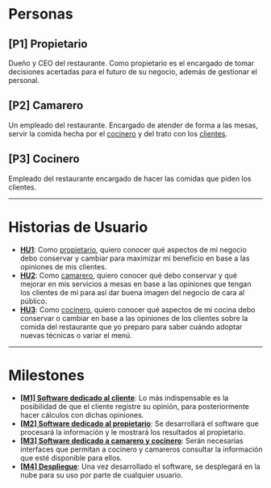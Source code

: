 # Personas
## [P1] <a name="P1">Propietario</a>
Dueño y CEO del restaurante. Como propietario es el encargado de tomar decisiones acertadas para el futuro de su negocio, además de gestionar el personal. 

## [P2] <a name="P2">Camarero</a>
Un empleado del restaurante. Encargado de atender de forma a las mesas, servir la comida hecha por el [cocinero](#P3) y del trato con los [clientes](#P4).

## [P3] <a name="P3">Cocinero</a>
Empleado del restaurante encargado de hacer las comidas que piden los clientes.

---

# Historias de Usuario
* **[HU1](https://github.com/JAntonioVR/IV-2021-2022/issues/9)**: Como [propietario](#P1), quiero conocer qué aspectos de mi negocio debo conservar y cambiar para maximizar mi beneficio en base a las opiniones de mis clientes.
* **[HU2](https://github.com/JAntonioVR/IV-2021-2022/issues/10)**: Como [camarero](#P2), quiero conocer qué debo conservar y qué mejorar en mis servicios a mesas en base a las opiniones que tengan los clientes de mí para así dar buena imagen del negocio de cara al público.
* **[HU3](https://github.com/JAntonioVR/IV-2021-2022/issues/11)**: Como [cocinero](#P3), quiero conocer qué aspectos de mi cocina debo conservar o cambiar en base a las opiniones de los clientes sobre la comida del restaurante que yo preparo para saber cuándo adoptar nuevas técnicas o variar el menú. 

---

# Milestones

* **[[M1] Software dedicado al cliente](https://github.com/JAntonioVR/IV-2021-2022/milestone/1)**: Lo más indispensable es la posibilidad de que el cliente registre su opinión, para posteriormente hacer cálculos con dichas opiniones.
* **[[M2] Software dedicado al propietario](hhttps://github.com/JAntonioVR/IV-2021-2022/milestone/2)**: Se desarrollará el software que procesará la información y le mostrará los resultados al propietario.
* **[[M3] Software dedicado a camarero y cocinero](https://github.com/JAntonioVR/IV-2021-2022/milestone/3)**: Serán necesarias interfaces que permitan a cocinero y camareros consultar la información que esté disponible para ellos.
* **[[M4] Despliegue](https://github.com/JAntonioVR/IV-2021-2022/milestone/4)**: Una vez desarrollado el software, se desplegará en la nube para su uso por parte de cualquier usuario.
